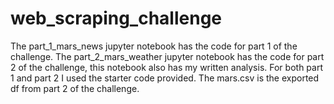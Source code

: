 # web_scraping_challenge
The part_1_mars_news jupyter notebook has the code for part 1 of the challenge. The part_2_mars_weather
jupyter notebook has the code for part 2 of the challenge, this notebook also has my written analysis. For both
part 1 and part 2 I used the starter code provided. The mars.csv is the exported df from part 2 of the challenge.
